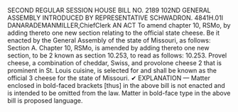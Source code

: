 SECOND REGULAR SESSION
HOUSE BILL NO. 2189
102ND GENERAL ASSEMBLY
INTRODUCED BY REPRESENTATIVE SCHWADRON.
4841H.01I DANARADEMANMILLER,ChiefClerk
AN ACT
To amend chapter 10, RSMo, by adding thereto one new section relating to the official state
cheese.
Be it enacted by the General Assembly of the state of Missouri, as follows:
Section A. Chapter 10, RSMo, is amended by adding thereto one new section, to be
2 known as section 10.253, to read as follows:
10.253. Provel cheese, a combination of cheddar, Swiss, and provolone cheese
2 that is prominent in St. Louis cuisine, is selected for and shall be known as the official
3 cheese for the state of Missouri.
✔
EXPLANATION — Matter enclosed in bold-faced brackets [thus] in the above bill is not enacted and is
intended to be omitted from the law. Matter in bold-face type in the above bill is proposed language.